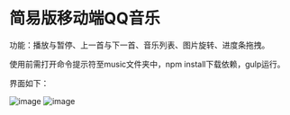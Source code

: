 # 简易版移动端QQ音乐

功能：播放与暂停、上一首与下一首、音乐列表、图片旋转、进度条拖拽。

使用前需打开命令提示符至music文件夹中，npm install下载依赖，gulp运行。

界面如下：

![image](https://github.com/githubcjx/qqMusicPlayer/blob/master/images/music.png)
![image](https://github.com/githubcjx/qqMusicPlayer/blob/master/images/music_list.png)
